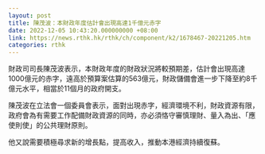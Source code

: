 ```yaml
---
layout: post
title: 陳茂波：本財政年度估計會出現高達1千億元赤字
date: 2022-12-05 10:43:20.000000000 +08:00
link: https://news.rthk.hk/rthk/ch/component/k2/1678467-20221205.htm
categories: rthk
---
```


財政司司長陳茂波表示，本財政年度的財政狀況將較預期差，估計會出現高達1000億元的赤字，遠高於預算案估算的563億元，財政儲備會進一步下降至約8千億元水平，相當於11個月的政府開支。

陳茂波在立法會一個委員會表示，面對出現赤字，經濟環境不利，財政資源有限，政府會為有需要工作配備財政資源的同時，亦必須恪守審慎理財、量入為出、「應使則使」的公共理財原則。

他又說需要積極尋求新的增長點，提高收入，推動本港經濟持續復蘇。
